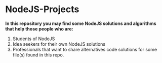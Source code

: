 # NodeJS-Projects
**In this repository you may find some NodeJS solutions and algorithms that help those people who are:**

1. Students of NodeJS
1. Idea seekers for their own NodeJS solutions
1. Professionals that want to share alternatives code solutions for some file(s) found in this repo.
